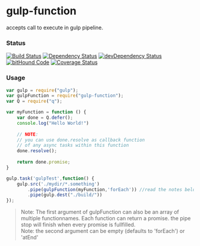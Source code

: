 # gulp-function
accepts call to execute in gulp pipeline.

### Status
[![Build Status](https://travis-ci.org/pushrocks/gulp-function.svg?branch=v0.0.2)](https://travis-ci.org/pushrocks/gulp-function)
[![Dependency Status](https://david-dm.org/pushrocks/gulp-function.svg)](https://david-dm.org/pushrocks/gulp-function)
[![devDependency Status](https://david-dm.org/pushrocks/gulp-function/dev-status.svg)](https://david-dm.org/pushrocks/gulp-function#info=devDependencies)
[![bitHound Code](https://www.bithound.io/github/pushrocks/gulp-function/badges/code.svg)](https://www.bithound.io/github/pushrocks/gulp-function)
[![Coverage Status](https://coveralls.io/repos/github/pushrocks/gulp-function/badge.svg?branch=master)](https://coveralls.io/github/pushrocks/gulp-function?branch=master)

### Usage
```javascript
var gulp = require("gulp");
var gulpFunction = require("gulp-function");
var Q = require("q");

var myFunction = function () {
    var done = Q.defer();
    console.log("Hello World!")
    
    // NOTE:
    // you can use done.resolve as callback function
    // of any async tasks within this function
    done.resolve();
    
    return done.promise;
}

gulp.task('gulpTest',function() {
    gulp.src('./mydir/*.something')
        .pipe(gulpFunction(myFunction,'forEach')) //read the notes below
        .pipe(gulp.dest("./build/"))
});
```

> Note: The first argument of gulpFunction can also be an array of multiple functionnames.
Each function can return a promise. the pipe stop will finish when every promise is fullfilled.  
> Note: the second argument can be empty (defaults to 'forEach') or 'atEnd'